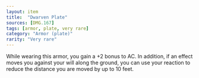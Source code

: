 ```yaml
---
layout: item
title:  "Dwarven Plate"
sources: [DMG.167]
tags: [armor, plate, very rare]
category: "Armor (plate)"
rarity: "Very rare"
---
```


While wearing this armor, you gain a +2 bonus to AC. In addition, if an effect moves you against your will along the ground, you can use your reaction to reduce the distance you are moved by up to 10 feet.